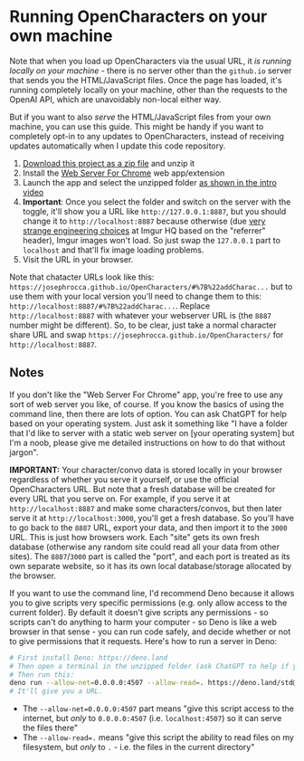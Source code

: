 # Running OpenCharacters on your own machine
Note that when you load up OpenCharacters via the usual URL, it *is running locally on your machine* - there is no server other than the `github.io` server that sends you the HTML/JavaScript files. Once the page has loaded, it's running completely locally on your machine, other than the requests to the OpenAI API, which are unavoidably non-local either way.

But if you want to also *serve* the HTML/JavaScript files from your own machine, you can use this guide. This might be handy if you want to completely opt-in to any updates to OpenCharacters, instead of receiving updates automatically when I update this code repository.

1. [Download this project as a zip file](https://github.com/josephrocca/OpenCharacters/archive/refs/heads/main.zip) and unzip it
2. Install the [Web Server For Chrome](https://chrome.google.com/webstore/detail/web-server-for-chrome/ofhbbkphhbklhfoeikjpcbhemlocgigb/related?hl=en) web app/extension
3. Launch the app and select the unzipped folder [as shown in the intro video](https://www.youtube.com/watch?v=AK6swHiPtew)
4. **Important**: Once you select the folder and switch on the server with the toggle, it'll show you a URL like `http://127.0.0.1:8887`, but you should change it to `http://localhost:8887` because otherwise (due [very strange engineering choices](https://stackoverflow.com/questions/43895390/imgur-images-returning-403) at Imgur HQ based on the "referrer" header), Imgur images won't load. So just swap the `127.0.0.1` part to `localhost` and that'll fix image loading problems.
5. Visit the URL in your browser.

Note that chatacter URLs look like this: `https://josephrocca.github.io/OpenCharacters/#%7B%22addCharac...` but to use them with your local version you'll need to change them to this: `http://localhost:8887/#%7B%22addCharac...`. Replace `http://localhost:8887` with whatever your webserver URL is (the `8887` number might be different). So, to be clear, just take a normal character share URL and swap `https://josephrocca.github.io/OpenCharacters/` for `http://localhost:8887`.

## Notes

If you don't like the "Web Server For Chrome" app, you're free to use any sort of web server you like, of course. If you know the basics of using the command line, then there are lots of option. You can ask ChatGPT for help based on your operating system. Just ask it something like "I have a folder that I'd like to server with a static web server on [your operating system] but I'm a noob, please give me detailed instructions on how to do that without jargon".

**IMPORTANT:** Your character/convo data is stored locally in your browser regardless of whether you serve it yourself, or use the official OpenCharacters URL. But note that a fresh database will be created for every URL that you serve on. For example, if you serve it at `http://localhost:8887` and make some characters/convos, but then later serve it at `http://localhost:3000`, you'll get a fresh database. So you'll have to go back to the `8887` URL, export your data, and then import it to the `3000` URL. This is just how browsers work. Each "site" gets its own fresh database (otherwise any random site could read all your data from other sites). The `8887`/`3000` part is called the "port", and each port is treated as its own separate website, so it has its own local database/storage allocated by the browser.

If you want to use the command line, I'd recommend Deno because it allows you to give scripts very specific permissions (e.g. only allow access to the current folder). By default it doesn't give scripts any permissions - so scripts can't do anything to harm your computer - so Deno is like a web browser in that sense - you can run code safely, and decide whether or not to give permissions that it requests. Here's how to run a server in Deno:

```bash
# First install Deno: https://deno.land
# Then open a terminal in the unzipped folder (ask ChatGPT to help if you need - you'll need to tell it your operating system)
# Then run this:
deno run --allow-net=0.0.0.0:4507 --allow-read=. https://deno.land/std@0.180.0/http/file_server.ts
# It'll give you a URL.
```
* The `--allow-net=0.0.0.0:4507` part means "give this script access to the internet, but *only* to `0.0.0.0:4507` (i.e. `localhost:4507`) so it can serve the files there"
* The `--allow-read=.` means "give this script the ability to read files on my filesystem, but *only* to `.` - i.e. the files in the current directory"
